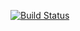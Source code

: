 [![Build Status](https://travis-ci.org/Meihualu/meiqianzheng_iOS.svg?branch=master)](https://travis-ci.org/Meihualu/meiqianzheng_iOS)
